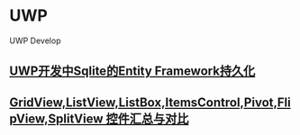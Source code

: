 # UWP
UWP Develop

## [UWP开发中Sqlite的Entity Framework持久化](https://github.com/NewBLife/UWP/tree/master/SqliteEFCoreDemo)

## [GridView,ListView,ListBox,ItemsControl,Pivot,FlipView,SplitView 控件汇总与对比](https://github.com/NewBLife/UWP/tree/master/ListDemo)
